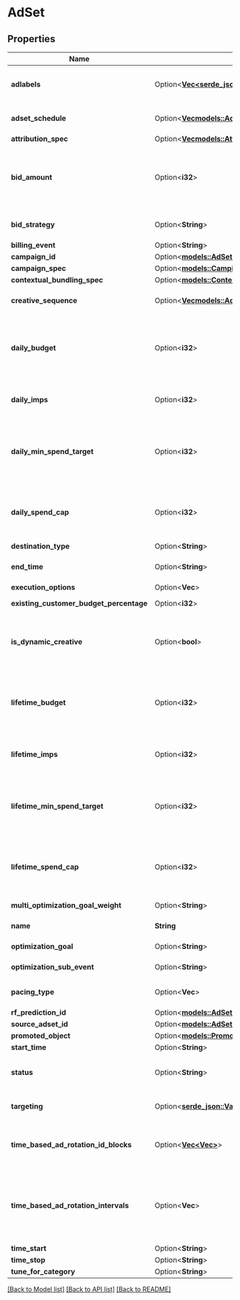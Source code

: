# AdSet

## Properties

Name | Type | Description | Notes
------------ | ------------- | ------------- | -------------
**adlabels** | Option<[**Vec<serde_json::Value>**](serde_json::Value.md)> | Specifies list of labels to be associated with this object. This field is optional | [optional]
**adset_schedule** | Option<[**Vec<models::AdSetSchedule>**](AdSetSchedule.md)> | Ad set schedule, representing a delivery schedule for a single day | [optional]
**attribution_spec** | Option<[**Vec<models::AttributionSpec>**](AttributionSpec.md)> | Array of attribution specs | [optional]
**bid_amount** | Option<**i32**> | Bid cap or target cost for this ad set. The bid cap used in a lowest cost bid strategy is defined as the maximum bid you want to pay for a result based on your optimization_goal. | [optional]
**bid_strategy** | Option<**String**> | Bid strategy for this campaign to suit your specific business goals | [optional]
**billing_event** | Option<**String**> | The billing event | [optional]
**campaign_id** | Option<[**models::AdSetCampaignId**](AdSet_campaign_id.md)> |  | [optional]
**campaign_spec** | Option<[**models::CampignSpec**](CampignSpec.md)> |  | [optional]
**contextual_bundling_spec** | Option<[**models::ContextualBundlingSpec**](ContextualBundlingSpec.md)> |  | [optional]
**creative_sequence** | Option<[**Vec<models::AdSetUpdateCreativeSequenceInner>**](AdSetUpdate_creative_sequence_inner.md)> | Order of the adgroup sequence to be shown to users | [optional]
**daily_budget** | Option<**i32**> | The daily budget defined in your account currency, allowed only for ad sets with a duration (difference between end_time and start_time) longer than 24 hours. | [optional]
**daily_imps** | Option<**i32**> | Daily impressions. Available only for campaigns with buying_type=FIXED_CPM. | [optional]
**daily_min_spend_target** | Option<**i32**> | Daily minimum spend target of the ad set defined in your account currency. To use this field, daily budget must be specified in the Campaign. | [optional]
**daily_spend_cap** | Option<**i32**> | Daily spend cap of the ad set defined in your account currency. To use this field, daily budget must be specified in the Campaign. | [optional]
**destination_type** | Option<**String**> | The billing event | [optional]
**end_time** | Option<**String**> | End time, required when lifetime_budget is specified | [optional]
**execution_options** | Option<**Vec<String>**> | An execution setting | [optional]
**existing_customer_budget_percentage** | Option<**i32**> | Existing customer budget percentage | [optional]
**is_dynamic_creative** | Option<**bool**> | Indicates the ad set must only be used for dynamic creatives. Dynamic creative ads can be created in this ad set. Defaults to false | [optional][default to false]
**lifetime_budget** | Option<**i32**> | Lifetime budget of this campaign. All adsets under this campaign will share this budget.  You can either set budget at the campaign level or at the adset level, not both.   | [optional]
**lifetime_imps** | Option<**i32**> | Lifetime impressions. Available only for campaigns with buying_type=FIXED_CPM | [optional]
**lifetime_min_spend_target** | Option<**i32**> | Lifetime minimum spend target of the ad set defined in your account currency. To use this field, lifetime budget must be specified in the Campaign. | [optional]
**lifetime_spend_cap** | Option<**i32**> | Lifetime spend cap of the ad set defined in your account currency. To use this field, lifetime budget must be specified in the Campaign. | [optional]
**multi_optimization_goal_weight** | Option<**String**> | Multi optimization goal weight | [optional]
**name** | **String** | Ad set name, max length of 400 characters. | 
**optimization_goal** | Option<**String**> | What the ad set is optimizing for. | [optional]
**optimization_sub_event** | Option<**String**> | What the ad set is optimizing for. | [optional]
**pacing_type** | Option<**Vec<String>**> | Defines the pacing type, standard by default or using ad scheduling | [optional]
**rf_prediction_id** | Option<[**models::AdSetUpdateRfPredictionId**](AdSetUpdate_rf_prediction_id.md)> |  | [optional]
**source_adset_id** | Option<[**models::AdSetSourceAdsetId**](AdSet_source_adset_id.md)> |  | [optional]
**promoted_object** | Option<[**models::PromotedObject**](PromotedObject.md)> |  | [optional]
**start_time** | Option<**String**> | The start time of the set | [optional]
**status** | Option<**String**> | Only ACTIVE and PAUSED are valid during creation. Other statuses can be used for update | [optional]
**targeting** | Option<[**serde_json::Value**](.md)> | An ad set's targeting structure. \"countries\" is required. | [optional]
**time_based_ad_rotation_id_blocks** | Option<[**Vec<Vec<i32>>**](Vec.md)> | Specify ad creative that displays at custom date ranges in a campaign as an array. A list of Adgroup IDs | [optional]
**time_based_ad_rotation_intervals** | Option<**Vec<i32>**> | Date range when specific ad creative displays during a campaign. Provide date ranges in an array of UNIX timestamps where each timestamp represents the start time for each date range. | [optional]
**time_start** | Option<**String**> | Time start | [optional]
**time_stop** | Option<**String**> | Time stop | [optional]
**tune_for_category** | Option<**String**> | Tune for category | [optional]

[[Back to Model list]](../README.md#documentation-for-models) [[Back to API list]](../README.md#documentation-for-api-endpoints) [[Back to README]](../README.md)


